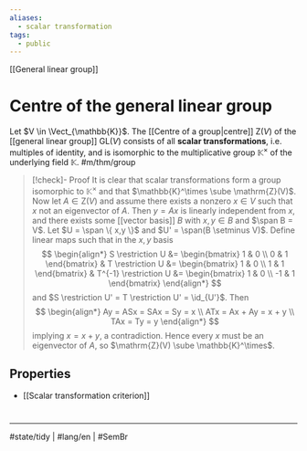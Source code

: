 ```yaml
---
aliases:
  - scalar transformation
tags:
  - public
---
```

[[General linear group]]
# Centre of the general linear group

Let $V \in \Vect_{\mathbb{K}}$.
The [[Centre of a group|centre]] $\mathrm{Z}(V)$ of the [[general linear group]] $\mathrm{GL}(V)$ consists of all **scalar transformations**, i.e. multiples of identity, and is isomorphic to the multiplicative group $\mathbb{K}^\times$ of the underlying field $\mathbb{K}$. #m/thm/group

> [!check]- Proof
> It is clear that scalar transformations form a group isomorphic to $\mathbb{K}^\times$ and that $\mathbb{K}^\times \sube \mathrm{Z}(V)$.
> Now let $A \in \mathrm{Z}(V)$ and assume there exists a nonzero $x \in V$ such that $x$ not an eigenvector of $A$.
> Then $y = Ax$ is linearly independent from $x$,
> and there exists some [[vector basis]] $B$ with $x,y \in B$ and $\span B = V$.
> Let $U = \span \{ x,y \}$ and $U' = \span(B \setminus V)$.
> Define linear maps such that in the $x,y$ basis
> $$
> \begin{align*}
> S \restriction U &= \begin{bmatrix}
> 1 & 0 \\
> 0 & 1
> \end{bmatrix} &
> T \restriction U &= \begin{bmatrix}
> 1 & 0 \\
> 1 & 1
> \end{bmatrix}
> &
> T^{-1} \restriction U &= \begin{bmatrix}
> 1 & 0 \\
> -1 & 1
> \end{bmatrix}
> \end{align*}
> $$
> and $S \restriction U' = T \restriction U' = \id_{U'}$.
> Then
> $$
> \begin{align*}
> Ay = ASx = SAx = Sy = x \\
> ATx = Ax + Ay = x + y \\
> TAx = Ty = y
> \end{align*}
> $$
> implying $x = x + y$, a contradiction.
> Hence every $x$ must be an eigenvector of $A$, so $\mathrm{Z}(V) \sube \mathbb{K}^\times$.
> <span class="QED"/>

## Properties

- [[Scalar transformation criterion]]

#
---
#state/tidy | #lang/en | #SemBr
